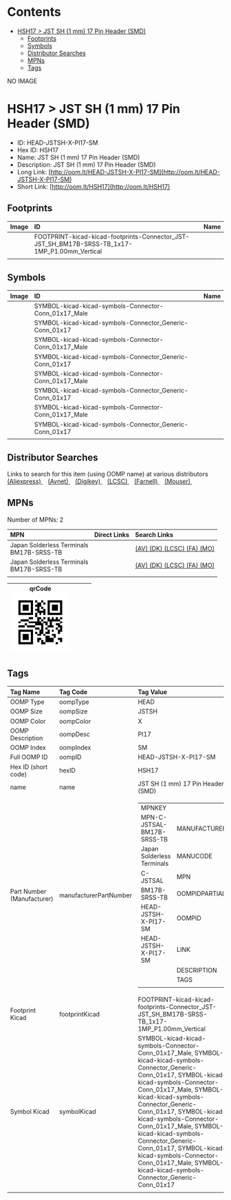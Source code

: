 



Contents
========

* [HSH17 > JST SH (1 mm) 17 Pin Header (SMD)](#hsh17--jst-sh-1-mm-17-pin-header-smd)
	* [Footprints](#footprints)
	* [Symbols](#symbols)
	* [Distributor Searches](#distributor-searches)
	* [MPNs](#mpns)
	* [Tags](#tags)
  
NO IMAGE  
# HSH17 > JST SH (1 mm) 17 Pin Header (SMD)

- ID: HEAD-JSTSH-X-PI17-SM
- Hex ID: HSH17
- Name: JST SH (1 mm) 17 Pin Header (SMD)
- Description: JST SH (1 mm) 17 Pin Header (SMD)
- Long Link: [http://oom.lt/HEAD-JSTSH-X-PI17-SM](http://oom.lt/HEAD-JSTSH-X-PI17-SM)
- Short Link: [http://oom.lt/HSH17](http://oom.lt/HSH17)

## Footprints
  

|Image|ID|Name|
| :--- | :--- | :--- |
||FOOTPRINT-kicad-kicad-footprints-Connector_JST-JST_SH_BM17B-SRSS-TB_1x17-1MP_P1.00mm_Vertical||
||||

## Symbols
  

|Image|ID|Name|
| :--- | :--- | :--- |
|![]()|SYMBOL-kicad-kicad-symbols-Connector-Conn_01x17_Male||
|![]()|SYMBOL-kicad-kicad-symbols-Connector_Generic-Conn_01x17||
|![]()|SYMBOL-kicad-kicad-symbols-Connector-Conn_01x17_Male||
|![]()|SYMBOL-kicad-kicad-symbols-Connector_Generic-Conn_01x17||
|![]()|SYMBOL-kicad-kicad-symbols-Connector-Conn_01x17_Male||
|![]()|SYMBOL-kicad-kicad-symbols-Connector_Generic-Conn_01x17||
|![]()|SYMBOL-kicad-kicad-symbols-Connector-Conn_01x17_Male||
|![]()|SYMBOL-kicad-kicad-symbols-Connector_Generic-Conn_01x17||
||||

## Distributor Searches
  
Links to search for this item (using OOMP name) at various distributors  
[(Aliexpress) ](https://www.aliexpress.com/wholesale?SearchText=1117JST+SH+1+mm+17+Pin+Header+SMD)&nbsp;&nbsp;&nbsp;[(Avnet) ](https://www.avnet.com/shop/us/search/JST+SH+1+mm+17+Pin+Header+SMD)&nbsp;&nbsp;&nbsp;[(Digikey) ](https://www.digikey.co.uk/en/products/result?s=JST+SH+1+mm+17+Pin+Header+SMD)&nbsp;&nbsp;&nbsp;[(LCSC) ](https://www.lcsc.com/search?q=JST+SH+1+mm+17+Pin+Header+SMD)&nbsp;&nbsp;&nbsp;[(Farnell) ](https://uk.farnell.com/search?st=JST+SH+1+mm+17+Pin+Header+SMD)&nbsp;&nbsp;&nbsp;[(Mouser) ](https://www.mouser.com/c/?q=JST+SH+1+mm+17+Pin+Header+SMD)&nbsp;&nbsp;&nbsp;
## MPNs
  
Number of MPNs: 2  

|MPN|Direct Links|Search Links|
| :--- | :--- | :--- |
|Japan Solderless Terminals<br>BM17B-SRSS-TB||[(AV) ](https://www.avnet.com/shop/us/search/BM17B-SRSS-TB)[(DK) ](https://www.digikey.co.uk/products/en?keywords=BM17B-SRSS-TB)[(LCSC) ](https://www.lcsc.com/search?q=BM17B-SRSS-TB)[(FA) ](https://uk.farnell.com/search?st=BM17B-SRSS-TB)[(MO) ](https://www.mouser.com/c/?q=BM17B-SRSS-TB)|
|Japan Solderless Terminals<br>BM17B-SRSS-TB||[(AV) ](https://www.avnet.com/shop/us/search/BM17B-SRSS-TB)[(DK) ](https://www.digikey.co.uk/products/en?keywords=BM17B-SRSS-TB)[(LCSC) ](https://www.lcsc.com/search?q=BM17B-SRSS-TB)[(FA) ](https://uk.farnell.com/search?st=BM17B-SRSS-TB)[(MO) ](https://www.mouser.com/c/?q=BM17B-SRSS-TB)|
||||
  

|qrCode<br>[![](https://raw.githubusercontent.com/oomlout/oomlout_OOMP_parts_V2/main/HEAD/JSTSH/X/PI17/SM/qrCode_140.png)](https://github.com/oomlout/oomlout_OOMP_parts_V2/tree/main/HEAD/JSTSH/X/PI17/SM/qrCode.png)||||
| :---: | :---: | :---: | :---: |

## Tags
  

|Tag Name|Tag Code|Tag Value|
| :--- | :--- | :--- |
|OOMP Type|oompType|HEAD|
|OOMP Size|oompSize|JSTSH|
|OOMP Color|oompColor|X|
|OOMP Description|oompDesc|PI17|
|OOMP Index|oompIndex|SM|
|Full OOMP ID|oompID|HEAD-JSTSH-X-PI17-SM|
|Hex ID (short code)|hexID|HSH17|
|name|name|JST SH (1 mm) 17 Pin Header (SMD)|
|Part Number (Manufacturer)|manufacturerPartNumber|<table><tr><td>MPNKEY</td></tr><tr><td> MPN-C-JSTSAL-BM17B-SRSS-TB</td><td> MANUFACTURER</td></tr><tr><td> Japan Solderless Terminals</td><td> MANUCODE</td></tr><tr><td> C-JSTSAL</td><td> MPN</td></tr><tr><td> BM17B-SRSS-TB</td><td> OOMPIDPARTIAL</td></tr><tr><td> HEAD-JSTSH-X-PI17-SM</td><td> OOMPID</td></tr><tr><td> HEAD-JSTSH-X-PI17-SM</td><td> LINK</td></tr><tr><td> </td><td> DESCRIPTION</td></tr><tr><td> </td><td> TAGS</td></tr><tr><td> </td></tr></table></td><td> <table><tr><td>MPNKEY</td></tr><tr><td> MPN-C-JSTSAL-BM17B-SRSS-TB</td><td> MANUFACTURER</td></tr><tr><td> Japan Solderless Terminals</td><td> MANUCODE</td></tr><tr><td> C-JSTSAL</td><td> MPN</td></tr><tr><td> BM17B-SRSS-TB</td><td> OOMPIDPARTIAL</td></tr><tr><td> HEAD-JSTSH-X-PI17-SM</td><td> OOMPID</td></tr><tr><td> HEAD-JSTSH-X-PI17-SM</td><td> LINK</td></tr><tr><td> </td><td> DESCRIPTION</td></tr><tr><td> </td><td> TAGS</td></tr><tr><td> </td></tr></table>|
|Footprint Kicad|footprintKicad|FOOTPRINT-kicad-kicad-footprints-Connector_JST-JST_SH_BM17B-SRSS-TB_1x17-1MP_P1.00mm_Vertical|
|Symbol Kicad|symbolKicad|SYMBOL-kicad-kicad-symbols-Connector-Conn_01x17_Male, SYMBOL-kicad-kicad-symbols-Connector_Generic-Conn_01x17, SYMBOL-kicad-kicad-symbols-Connector-Conn_01x17_Male, SYMBOL-kicad-kicad-symbols-Connector_Generic-Conn_01x17, SYMBOL-kicad-kicad-symbols-Connector-Conn_01x17_Male, SYMBOL-kicad-kicad-symbols-Connector_Generic-Conn_01x17, SYMBOL-kicad-kicad-symbols-Connector-Conn_01x17_Male, SYMBOL-kicad-kicad-symbols-Connector_Generic-Conn_01x17|
||||

